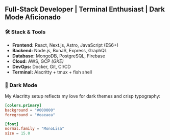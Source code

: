 ## Full-Stack Developer | Terminal Enthusiast | Dark Mode Aficionado

### 🛠 Stack & Tools

- **Frontend:** React, Next.js, Astro, JavaScript (ES6+)
- **Backend:** Node.js, BunJS, Express, GraphQL
- **Database:** MongoDB, PostgreSQL, Firebase
- **Cloud:** AWS, GCP <i>(GKE)</i>
- **DevOps:** Docker, Git, CI/CD
- **Terminal:** Alacritty + tmux + fish shell

### 🖤 Dark Mode

My Alacritty setup reflects my love for dark themes and crisp typography:

```toml
[colors.primary]
background = "#000000"
foreground = "#eaeaea"

[font]
normal.family = "MonoLisa"
size = 15.0
